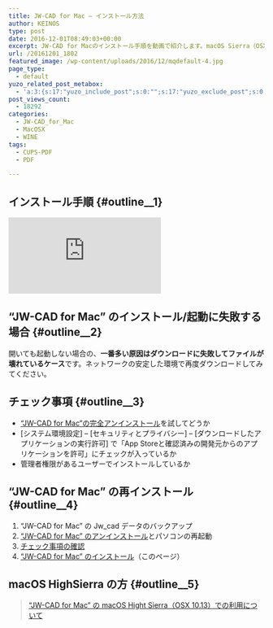 ```yaml
---
title: JW-CAD for Mac – インストール方法
author: KEINOS
type: post
date: 2016-12-01T08:49:03+00:00
excerpt: JW-CAD for Macのインストール手順を動画で紹介します。macOS Sierra（OSX 10.12）に対応しましたが　High Sierra （OSX 10.13）では動作確認が取れていません。
url: /20161201_1802
featured_image: /wp-content/uploads/2016/12/mqdefault-4.jpg
page_type:
  - default
yuzo_related_post_metabox:
  - 'a:3:{s:17:"yuzo_include_post";s:0:"";s:17:"yuzo_exclude_post";s:0:"";s:21:"yuzo_disabled_related";N;}'
post_views_count:
  - 18292
categories:
  - JW-CAD_for_Mac
  - MacOSX
  - WINE
tags:
  - CUPS-PDF
  - PDF

---
```

## インストール手順 {#outline__1}

<div id="ytWrapper">
  <iframe id="ytContent" src="https://www.youtube-nocookie.com/embed/c_BdVzRjSHs?rel=0&#038;autoplay=0&#038;playlist=PLDh2nF8XSHRBnIN0BAsPGcNbpFLoF7SYU" frameborder="0" allowfullscreen></iframe>
</div>

## &#8220;JW-CAD for Mac&#8221; のインストール/起動に失敗する場合 {#outline__2}

開いても起動しない場合の、**一番多い原因はダウンロードに失敗してファイルが壊れているケース**です。ネットワークの安定した環境で再度ダウンロードしてみてください。

## チェック事項 {#outline__3}

  * [&#8220;JW-CAD for Mac&#8221;の完全アンインストール][1]を試してどうか
  * [システム環境設定] &#8211; [セキュリティとプライバシー] &#8211; [ダウンロードしたアプリケーションの実行許可] で「App Storeと確認済みの開発元からのアプリケーションを許可」にチェックが入っているか
  * 管理者権限があるユーザーでインストールしているか

## &#8220;JW-CAD for Mac&#8221; の再インストール {#outline__4}

  1. &#8220;JW-CAD for Mac&#8221; の Jw_cad データのバックアップ
  2. [&#8220;JW-CAD for Mac&#8221; のアンインストール][1]とパソコンの再起動
  3. [チェック事項の確認][2]
  4. [&#8220;JW-CAD for Mac&#8221; のインストール][3]（このページ）

## macOS HighSierra の方 {#outline__5}

<blockquote class="wp-embedded-content" data-secret="32DkDo9UA7">
  <p>
    <a href="https://blog.keinos.com/20180207_3342">&#8220;JW-CAD for Mac&#8221; の macOS Hight Sierra（OSX 10.13）での利用について</a>
  </p>
</blockquote>

<iframe class="wp-embedded-content" sandbox="allow-scripts" security="restricted" style="position: absolute; clip: rect(1px, 1px, 1px, 1px);" src="https://blog.keinos.com/20180207_3342/embed#?secret=32DkDo9UA7" data-secret="32DkDo9UA7" width="600" height="338" title="&#8220;&#8220;JW-CAD for Mac&#8221; の macOS Hight Sierra（OSX 10.13）での利用について&#8221; &#8212; KEINOS™の日記" frameborder="0" marginwidth="0" marginheight="0" scrolling="no"></iframe>

 [1]: https://blog.keinos.com/20180204_3265
 [2]: #outline__2
 [3]: https://blog.keinos.com/20161201_1802